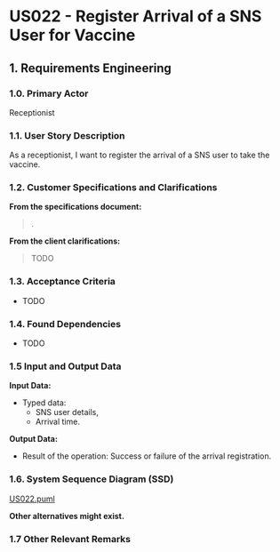 # US022 - Register Arrival of a SNS User for Vaccine

## 1. Requirements Engineering

### 1.0. Primary Actor
Receptionist

### 1.1. User Story Description
As a receptionist, I want to register the arrival of a SNS user to take the vaccine.

### 1.2. Customer Specifications and Clarifications

**From the specifications document:**

> .

**From the client clarifications:**

> TODO

### 1.3. Acceptance Criteria

* TODO

### 1.4. Found Dependencies

* TODO

### 1.5 Input and Output Data

**Input Data:**

* Typed data:
  * SNS user details,
  * Arrival time.

**Output Data:**

* Result of the operation: Success or failure of the arrival registration.

### 1.6. System Sequence Diagram (SSD)
[US022.puml](US022.puml)

**Other alternatives might exist.**

### 1.7 Other Relevant Remarks
